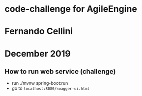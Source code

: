 # code-challenge for AgileEngine
# Fernando Cellini
# December 2019

## How to run web service (challenge)
- run ./mvnw spring-boot:run
- go to `localhost:8080/swagger-ui.html`